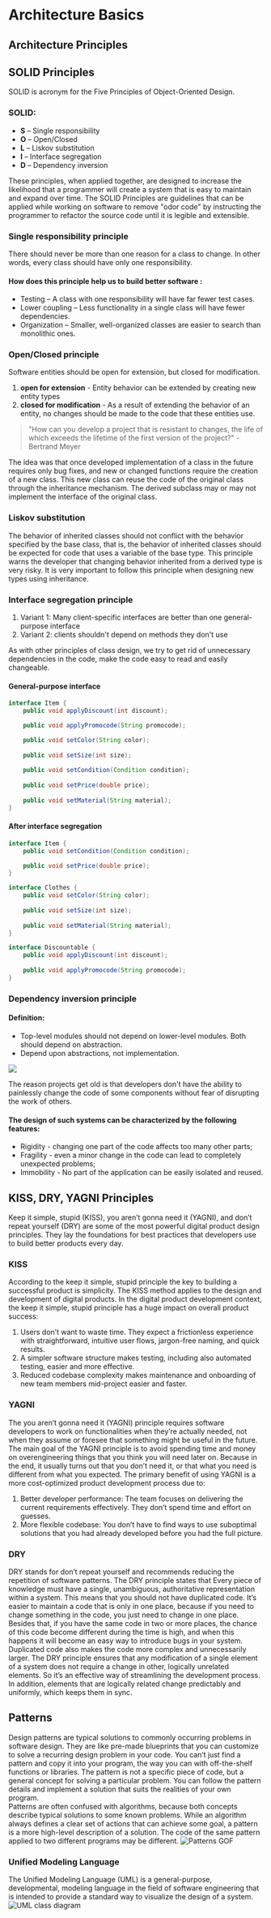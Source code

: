 # Architecture Basics

## Architecture Principles

## SOLID Principles

SOLID is acronym for the Five Principles of Object-Oriented Design.

### SOLID:

- **S** – Single responsibility
- **O** – Open/Closed
- **L** – Liskov substitution
- **I** – Interface segregation
- **D** – Dependency inversion

These principles, when applied together, are designed to increase the likelihood that a programmer will create a system
that is easy to maintain and expand over time.
The SOLID Principles are guidelines that can be applied while working on software to remove "odor code" by instructing
the programmer to refactor the source code until it is legible and extensible.

### Single responsibility principle

There should never be more than one reason for a class to change. In other words, every class should have only one
responsibility.

#### How does this principle help us to build better software :

- Testing – A class with one responsibility will have far fewer test cases.
- Lower coupling – Less functionality in a single class will have fewer dependencies.
- Organization – Smaller, well-organized classes are easier to search than monolithic ones.

### Open/Closed principle

Software entities should be open for extension, but closed for modification.

1. **open for extension** - Entity behavior can be extended by creating new entity types
2. **closed for modification** - As a result of extending the behavior of an entity, no changes should be made to the
   code that these entities use.

> "How can you develop a project that is resistant to changes, the life of which exceeds the lifetime of the first
> version of the project?" - Bertrand Meyer

The idea was that once developed implementation of a class in the future requires only bug fixes, and new or changed
functions require the creation of a new class. This new class can reuse the code of the original class through the
inheritance mechanism. The derived subclass may or may not implement the interface of the original class.

### Liskov substitution

The behavior of inherited classes should not conflict with the behavior specified by the base class, that is, the
behavior of inherited classes should be expected for code that uses a variable of the base type.
This principle warns the developer that changing behavior inherited from a derived type is very risky. It is very
important to follow this principle when designing new types using inheritance.

### Interface segregation principle

1. Variant 1: Many client-specific interfaces are better than one general-purpose interface
2. Variant 2: clients shouldn't depend on methods they don't use

As with other principles of class design, we try to get rid of unnecessary dependencies in the code, make the code easy
to read and easily changeable.

#### General-purpose interface

``` java
interface Item {
    public void applyDiscount(int discount);

    public void applyPromocode(String promocode);

    public void setColor(String color);
    
    public void setSize(int size);
    
    public void setCondition(Condition condition); 
    
    public void setPrice(double price);
    
    public void setMaterial(String material);
}
```

#### After interface segregation

``` java
interface Item {
    public void setCondition(Condition condition); 

    public void setPrice(double price);
}

interface Clothes {
    public void setColor(String color);
    
    public void setSize(int size);
    
    public void setMaterial(String material);
}

interface Discountable {
    public void applyDiscount(int discount);
    
    public void applyPromocode(String promocode);
}
``` 

### Dependency inversion principle

#### Definition:

- Top-level modules should not depend on lower-level modules. Both should depend on abstraction.
- Depend upon abstractions, not implementation.

![](img/dependency_inversion.jpg)

The reason projects get old is that developers don't have the ability to painlessly change the code of some components
without fear of disrupting the work of others.

#### The design of such systems can be characterized by the following features:

- Rigidity - changing one part of the code affects too many other parts;
- Fragility - even a minor change in the code can lead to completely unexpected problems;
- Immobility - No part of the application can be easily isolated and reused.

## KISS, DRY, YAGNI Principles

Keep it simple, stupid (KISS), you aren’t gonna need it (YAGNI), and don’t repeat yourself (DRY) are some of the most
powerful digital product design principles. They lay the foundations for best practices that developers use to build
better products every day.

### KISS

According to the keep it simple, stupid principle the key to building a successful product is simplicity. The KISS
method applies to the design and development of digital products.
In the digital product development context, the keep it simple, stupid principle has a huge impact on overall product
success:

1. Users don’t want to waste time. They expect a frictionless experience with straightforward, intuitive user flows,
   jargon-free naming, and quick results.
2. A simpler software structure makes testing, including also automated testing, easier and more effective.
3. Reduced codebase complexity makes maintenance and onboarding of new team members mid-project easier and faster.

### YAGNI

The you aren’t gonna need it (YAGNI) principle requires software developers to work on functionalities when they’re
actually needed, not when they assume or foresee that something might be useful in the future. The main goal of the
YAGNI principle is to avoid spending time and money on overengineering things that you think you will need later on.
Because in the end, it usually turns out that you don’t need it, or that what you need is different from what you
expected.
The primary benefit of using YAGNI is a more cost-optimized product development process due to:

1. Better developer performance: The team focuses on delivering the current requirements effectively. They don’t spend
   time and effort on guesses.
2. More flexible codebase: You don’t have to find ways to use suboptimal solutions that you had already developed before
   you had the full picture.

### DRY

DRY stands for don’t repeat yourself and recommends reducing the repetition of software patterns. The DRY principle
states that Every piece of knowledge must have a single, unambiguous, authoritative representation within a system.
This means that you should not have duplicated code. It’s easier to maintain a code that is only in one place, because
if you need to change something in the code, you just need to change in one place. Besides that, if you have the same
code in two or more places, the chance of this code become different during the time is high, and when this happens it
will become an easy way to introduce bugs in your system. Duplicated code also makes the code more complex and
unnecessarily larger. The DRY principle ensures that any modification of a single element of a system does not require a
change in other, logically unrelated elements.
So it’s an effective way of streamlining the development process. In addition, elements that are logically related
change predictably and uniformly, which keeps them in sync.

## Patterns

Design patterns are typical solutions to commonly occurring problems in software design. They are like pre-made
blueprints that you can customize to solve a recurring design problem in your code. You can’t just find a pattern and
copy it into your program, the way you can with off-the-shelf functions or libraries. The pattern is not a specific
piece of code, but a general concept for solving a particular problem. You can follow the pattern details and implement
a solution that suits the realities of your own program.  
Patterns are often confused with algorithms, because both concepts describe typical solutions to some known problems.
While an algorithm always defines a clear set of actions that can achieve some goal, a pattern is a more high-level
description of a solution. The code of the same pattern applied to two different programs may be different.
![Patterns GOF](img/PatternsGOF.png)

### Unified Modeling Language

The Unified Modeling Language (UML) is a general-purpose, developmental, modeling language in the field of software
engineering that is intended to provide a standard way to visualize the design of a system.
![UML class diagram](img/The%20Unified%20Modeling%20Language%20(UML).png)
